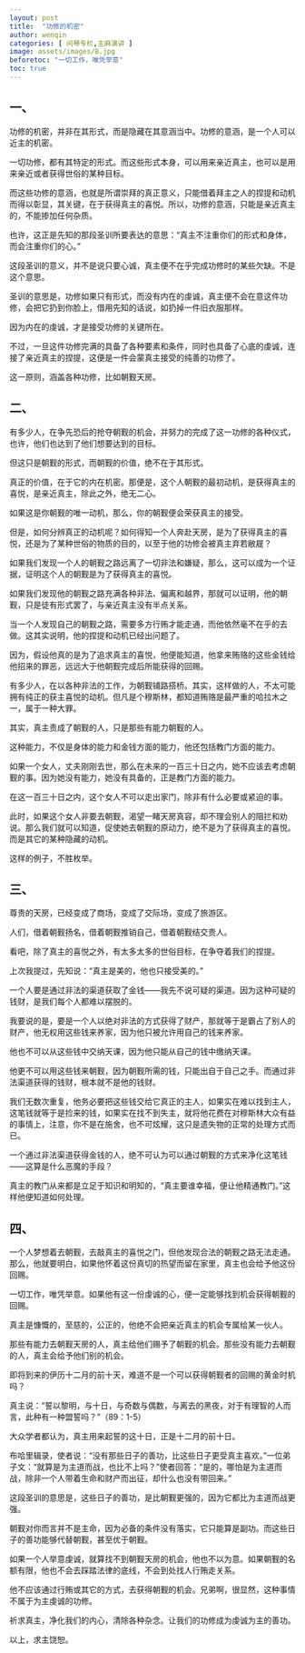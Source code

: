 ```yaml
---
layout: post
title:  "功修的机密"
author: wenqin
categories: [ 问琴专栏,主麻演讲 ]
image: assets/images/8.jpg
beforetoc: "一切工作，唯凭举意"
toc: true
---
```


## 一、

功修的机密，并非在其形式，而是隐藏在其意涵当中。功修的意涵，是一个人可以近主的机密。

一切功修，都有其特定的形式。而这些形式本身，可以用来亲近真主，也可以是用来亲近或者获得世俗的某种目标。

而这些功修的意涵，也就是所谓崇拜的真正意义，只能借着拜主之人的捏提和动机而得以彰显，其关键，在于获得真主的喜悦。所以，功修的意涵，只能是亲近真主的，不能掺加任何杂质。

也许，这正是先知的那段圣训所要表达的意思：“真主不注重你们的形式和身体，而会注重你们的心。”

这段圣训的意义，并不是说只要心诚，真主便不在乎完成功修时的某些欠缺。不是这个意思。

圣训的意思是，功修如果只有形式，而没有内在的虔诚，真主便不会在意这件功修，会把它扔到你脸上，借用先知的话说，如扔掉一件旧衣服那样。

因为内在的虔诚，才是接受功修的关键所在。

不过，一旦这件功修完满的具备了各种要素和条件，同时也具备了心底的虔诚，连接了亲近真主的捏提，这便是一件会蒙真主接受的纯善的功修了。

这一原则，涵盖各种功修，比如朝觐天房。

## 二、

有多少人，在争先恐后的抢夺朝觐的机会，并努力的完成了这一功修的各种仪式，也许，他们也达到了他们想要达到的目标。

但这只是朝觐的形式，而朝觐的价值，绝不在于其形式。

真正的价值，在于它的内在机密。那便是，这个人朝觐的最初动机，是获得真主的喜悦，是亲近真主，除此之外，绝无二心。

如果这是你朝觐的唯一动机，那么，你的朝觐便会荣获真主的接受。

但是，如何分辨真正的动机呢？如何得知一个人奔赴天房，是为了获得真主的喜悦，还是为了某种世俗的物质的目的，以至于他的功修会被真主弃若敝屣？

如果我们发现一个人的朝觐之路远离了一切非法和嫌疑，那么，这可以成为一个证据，证明这个人的朝觐是为了获得真主的喜悦。

如果我们发现他的朝觐之路充满各种非法、偏离和越界，那就可以证明，他的朝觐，只是徒有形式罢了，与亲近真主没有半点关系。

当一个人发现自己的朝觐之路，需要多方行贿才能走通，而他依然毫不在乎的去做。这其实说明，他的捏提和动机已经出问题了。

因为，假设他真的是为了追求真主的喜悦，他便能知道，他拿来贿赂的这些金钱给他招来的罪恶，远远大于他朝觐完成后所能获得的回赐。

有多少人，在以各种非法的工作，为朝觐铺路搭桥。其实，这样做的人，不太可能拥有纯正的获主喜悦的动机。但凡是个穆斯林，都知道贿赂是最严重的哈拉木之一，属于一种大罪。

其实，真主责成了朝觐的人，只是那些有能力朝觐的人。

这种能力，不仅是身体的能力和金钱方面的能力，他还包括教门方面的能力。

如果一个女人，丈夫刚刚去世，那么在未来的一百三十日之内，她不应该去考虑朝觐的事。因为她没有能力，她没有具备的，正是教门方面的能力。

在这一百三十日之内，这个女人不可以走出家门，除非有什么必要或紧迫的事。

此时，如果这个女人非要去朝觐，渴望一睹天房真容，却不理会别人的阻拦和劝说。那么我们就可以知道，促使她去朝觐的原动力，绝不是为了获得真主的喜悦。而是其它的某种隐藏的动机。

这样的例子，不胜枚举。

## 三、

尊贵的天房，已经变成了商场，变成了交际场，变成了旅游区。

人们，借着朝觐扬名，借着朝觐推销自己，借着朝觐结交贵人。

看吧，除了真主的喜悦之外，有太多太多的世俗目标，在争夺着我们的捏提。

上次我提过，先知说：“真主是美的，他也只接受美的。”

一个人要是通过非法的渠道获取了金钱——我先不说可疑的渠道。因为这种可疑的钱财，是我们每个人都难以摆脱的。

我要说的是，要是一个人以绝对非法的方式获得了财产，那就等于是霸占了别人的财产，他无权用这些钱来养家，因为他只被允许用自己的钱来养家。

他也不可以从这些钱中交纳天课，因为他只能从自己的钱中缴纳天课。

他更不可以用这些钱来朝觐，因为朝觐所需的钱，只能出自于自己之手。而通过非法渠道获得的钱财，根本就不是他的钱财。

我们无数次重复，他务必要把这些钱交给它真正的主人，如果实在难以找到主人，这笔钱就等于是捡来的钱，如果实在找不到失主，就将他花费在对穆斯林大众有益的事情上，注意，你不是在施舍，也不可炫耀，这只是遗失物的正常的处理方式而已。

一个通过非法渠道获得金钱的人，绝不可认为可以通过朝觐的方式来净化这笔钱——这算是什么恶魔的手段？

真主的教门从来都是立足于知识和明知的，“真主要谁幸福，便让他精通教门。”这样他便知道如何处理。

## 四、

一个人梦想着去朝觐，去敲真主的喜悦之门，但他发现合法的朝觐之路无法走通。那么，他就要明白，如果他怀着这份真切的热望而留在家里，真主也会给予他这份回赐。

一切工作，唯凭举意。如果他有这一份虔诚的心，便一定能够找到机会获得朝觐的回赐。

真主是慷慨的，至慈的，公正的，他绝不会把亲近真主的机会专属给某一伙人。

那些有能力去朝觐天房的人，真主给他们赐予了朝觐的机会。那些没有能力去朝觐的人，真主会给予他们别的机会。

即将到来的伊历十二月的前十天，难道不是一个可以获得朝觐者的回赐的黄金时机吗？

真主说：“誓以黎明，与十日，与奇数与偶数，与离去的黑夜，对于有理智的人而言，此种有一种盟誓吗？”（89：1-5）

大众学者都认为，真主用来起誓的这十日，正是十二月的前十日。

布哈里辑录，使者说：“没有那些日子的善功，比这些日子更受真主喜欢。”一位弟子文：“就算是为主道而战，也比不上吗？”使者回答：“是的，哪怕是为主道而战，除非一个人带着生命和财产而出征，却什么也没有带回来。”

这段圣训的意思是，这些日子的善功，是比朝觐更强的，因为它都比为主道而战更强。

朝觐对你而言并不是主命，因为必备的条件没有落实，它只能算是副功。而这些日子的善功能够代替朝觐，甚至优于朝觐。

如果一个人举意虔诚，就算找不到朝觐天房的机会，他也不以为意。如果朝觐的名额有限，他也不会去踩踏法律的底线，不会到处找人行贿走关系。

他不应该通过行贿或其它的方式，去获得朝觐的机会。兄弟啊，很显然，这种事情不属于为主虔诚的功修。

祈求真主，净化我们的内心，清除各种杂念。让我们的功修成为虔诚为主的善功。

以上，求主饶恕。
